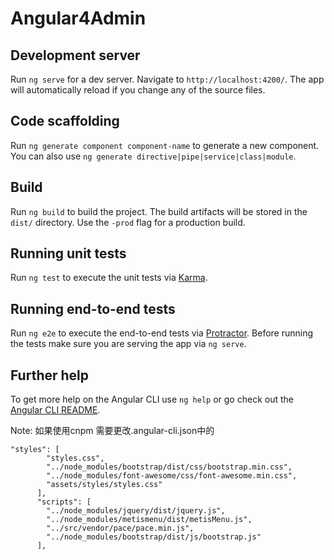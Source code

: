 # Angular4Admin

## Development server

Run `ng serve` for a dev server. Navigate to `http://localhost:4200/`. The app will automatically reload if you change any of the source files.

## Code scaffolding

Run `ng generate component component-name` to generate a new component. You can also use `ng generate directive|pipe|service|class|module`.

## Build

Run `ng build` to build the project. The build artifacts will be stored in the `dist/` directory. Use the `-prod` flag for a production build.

## Running unit tests

Run `ng test` to execute the unit tests via [Karma](https://karma-runner.github.io).

## Running end-to-end tests

Run `ng e2e` to execute the end-to-end tests via [Protractor](http://www.protractortest.org/).
Before running the tests make sure you are serving the app via `ng serve`.

## Further help

To get more help on the Angular CLI use `ng help` or go check out the [Angular CLI README](https://github.com/angular/angular-cli/blob/master/README.md).

Note:
如果使用cnpm 需要更改.angular-cli.json中的
```
"styles": [
        "styles.css",
        "../node_modules/bootstrap/dist/css/bootstrap.min.css",
        "../node_modules/font-awesome/css/font-awesome.min.css",
        "assets/styles/styles.css"
      ],
      "scripts": [
        "../node_modules/jquery/dist/jquery.js",
        "../node_modules/metismenu/dist/metisMenu.js",
        "../src/vendor/pace/pace.min.js",
        "../node_modules/bootstrap/dist/js/bootstrap.js"
      ],
```
